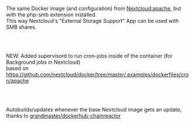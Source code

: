 The same Docker image (and configuration) from [Nextcloud:apache](https://hub.docker.com/_/nextcloud), but with the php-smb extension installed.  
This way Nextcloud's "External Storage Support" App can be used with SMB shares.

<br /><br />

NEW: Added supervisord to run cron-jobs inside of the container (for Background jobs in Nextcloud) <br />
based on https://github.com/nextcloud/docker/tree/master/.examples/dockerfiles/cron/apache

<br /><br />

Autobuilds/updates whenever the base Nextcloud image gets an update, thanks to [grandmaster/dockerhub-chainreactor](https://hub.docker.com/r/grandmaster/dockerhub-chainreactor)
